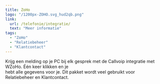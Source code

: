 ```yaml
---
title: ZoHo
logo: "/1200px-ZOHO.svg_hud2qb.png"
link:
  url: /telefonie/integratie/
  text: "Meer informatie"
tags:
  - "ZoHo"
  - "Relatiebeheer"
  - "Klantcontact"
---
```

Krijg een melding op je PC bij elk gesprek met de Callvoip integratie met WZoHo. Één keer klikken en je<br>
hebt alle gegevens voor je. Dit pakket wordt veel gebruikt voor Relatiebeheer en Klantcontact.
